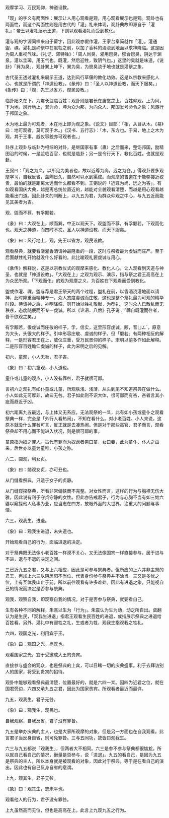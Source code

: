 
观摩学习、万民观仰，神道设教。

「观」的字义有两面性：展示让人用心观看是观，用心观看展示也是观。观卦也有两面性，而这个两面性则是用古代的「灌」礼来体现，观卦典故即源自于「灌礼」：帝王以灌礼展示王道，下则以观看灌礼而受到教化。

灌与观的字源同样来自于雚字，因此观亦假作灌，王家台秦简就作「灌」。灌通盥、祼。灌礼是禘祭中在献牲之前，以加了香料的酒浇到地面以求神降临。这是因为周人重视气味。《礼记．郊特牲》：「周人尚臭，灌用鬯臭，郁合鬯臭，阴达于渊泉。灌以圭璋，用玉气也。既灌，然后迎牲，致阴气也。」这里的臭就是味道，《说卦》「巽为臭」，观卦巽上坤下，巽为臭，为鬯臭浇于地也就是灌祭之象。

古代圣王透过灌礼来展示王道，达到风行草偃的教化功效。这是以宗教来感化人心，也就是所谓的「神道设教」。《彖传》曰：「圣人以神道设教，而天下服矣。」《象传》曰：「观，先王以省方，观民设教。」

临卦阳爻在下，为君长监临百姓；观卦则是君长在庙堂之上，百姓仰观。上为风，下为地，风行地上，巽为命，坤为众为邦，为向众人、邦国发号命令之象；风潮行于邦国之象。

木为地上最为可观者，木在地上即为观之象。《说文》目部：「相，从目从木。《易》曰：地可观者，莫可观于木。」《汉书．五行志》：「木，东方也。于易，地上之木为观。其于王事，威仪容貌亦可观者也。」

卦序上观卦与临卦为相综的对卦，是继国家有事（蛊）之后而来，整饬邦国，励精图治的时候，一是监临百官，也就是临卦；另一是令行天下，教化百姓，也就是观卦。

王弼曰：「观之为义，以所见为美者也，故以近尊为尚，远之为吝。」得观卦要多观摩学习，自我反省，薰陶日久，自然可以水到渠成。而观摩的吉道在于能够接近权贵，最怕的就是距离太远而什么都看不到。王弼说的「近尊为尚，远之为吝」。有如观看国庆大典，越是离总统位置近的，越能对全貌观看清楚，而越是用心观看越能看出门道。因此卦爻的判断上，以九五为君，为群众仰观之中心，与九五近而能见其美者为吉。

观，盥而不荐，有孚颙若。

《彖》曰：大观在上，顺而巽，中正以观天下。观盥而不荐，有孚颙若，下观而化也。观天之神道，而四时不忒，圣人以神道设教，而天下服矣。

《象》曰：风行地上，观，先王以省方，观民设教。

观看祭典，就要看浇灌香酒请神最隆重的一段，这时与祭者最为虔诚而庄严。至于后面献牲礼开始就没什么好看的。此比喻观礼要虔诚与用心。

《彖传》解释说，这是以宗教仪式的观摩来感化、教化人心，让人观看到天道与神圣，也就是「神道设教」。「大观在上」之观为观示、演示，指与祭之君王高高在上为众民所观。「下观而化」的观为观摩之义，为百姓在下观看而受到教化。

盥或作灌、祼。盥与荐是君王祭天的两个过程，盥礼在前，以香酒浇灌地面以请神，此时隆重而精神专一，众人态度虔诚而庄敬，这也是整个祭礼最为可观的精华时段。待请神之后，神明降临，则开始以牲礼敬献，为荐礼，这时众人已散乱而无秩序，态度随便而不专一虔诚。所以《论语．八佾》孔子说：「禘自既灌而往者，吾不欲观之矣。」

有孚颙若，很虔诚而庄敬的样子。孚，信实，这里形容虔诚。颙，音ㄩㄥˊ，原意为大头，头很大的样子。引申形容庄敬、虔诚的样子。但「颙若」有两种相反的解释，一是形容君王在上，威仪庄重，受万民景仰的样子。宋明以前多作如此解释。二是形容百姓瞻仰虔诚的样子，此为宋明之后的见解。

初六，童观，小人无咎，君子吝。

《象》曰：初六童观，小人道也。

童仆或儿童的观点，小人没有罪咎，君子就很可鄙。

言初六之观礼有如仆童或儿童，所观肤浅、浅薄，从头到尾不知道祭典在做什么。小人如此无可厚非，故曰无咎。君子如此则不识大体，很可鄙而有吝，吝者言其小疵而趋近于凶。

初六距离九五最远，与上体又无系应，无法观祭的一爻，此有如小孩或童仆之观看祭典一样，完全是「外行人看热闹」，不知在看什么。对小老百姓、小人来说，这原本就没什么罪咎可言，反正就是去凑热闹。但是对于那些高官、君子而言，观看祭典却不用心而不能进入状况，则是很可鄙的事。

童原指为奴之罪人。古代有罪而为奴隶者男曰童，女曰妾，此为童仆、仆人之由来。后世亦以童为童稚、小孩之称。

六二，闚观，利女贞。

《象》曰：闚观女贞，亦可丑也。

从门缝看祭典，只适于女子的贞静。

从门缝窥探祭典，所看非常偏狭而不完整。对女性而言，这样的行为与胸襟无伤大雅，因此说有利于守贞守静的女性。但此亦告戒君子，行为与心胸不当有如三姑六婆以窥探他人私事为业，应当志在四方，放眼外面的大世界，注重大的问题与事情。

六三，观我生，进退。

《象》曰：观我生进退，未失道也。

开始观看自己的行为，面临进退的决定。

对于祭典既无法像小老百姓一样漠不关心，又无法像国宾一样直接参与，居于进与不进，退与不退的决定之间。

三已近九五之君，又与上六相应，因此是可参与祭典者。但所应的上六并非主祭的君王，再加上六三以阴居阳不当位，代表身份参与祭典并不洽当。三又是多忧之位，上有互体艮山止于前，所以前往观看有许多难处。因此有进退之象，只能视自己的情况而决定是否参与祭典。

观我，观察自我，即观察自我的情况。对于是否参与祭典，就要看自己。

生有各种不同的解释，朱熹以生为「行为」。朱震认为生为动，动之所自出。虞翻认为是生民，「观我生进退」指君王观看生民百姓的进退，或指展示祭典之进退给百姓看。另外，灌礼中有迎牲之礼，生或者为牲，观我生指观我之牲礼。

六四，观国之光，利用宾于王。

《象》曰：观国之光，尚宾也。

观看国家之光，宜于受邀成大王的贵宾。

直接参与盛会的观众，也是祭典的上宾，可以目睹一切的庆典盛事。利于去拜访别人的国家，将受到贵宾的招待。

观卦中能够观看祭典最清楚，位置最好的，就是六四一爻。因四为近君之位，就在国君旁边，六四又承九五之君，因此为国家贵宾。所观看者最近而最详。

九五，观我生，君子无咎。

《象》曰：观我生，观民也。

自我观察，自我反省，君子没有罪咎。

九五是举办庆典的主人，也是大家所观摩的对象，但是另一方面也在自我观看。此言君子当反身自省，则可免罪咎。三与五同功，故皆曰观我生。

六三与九五都说「观我生」，但两者大不相同。六三是参不参与祭典都很尴尬，所以就自己看自己的情况，衡量是否参与，说「进退」。九五的看自己，是因为九五是祭典的主人，所以本身就是被观看的对象，因此对于祭典，等于是在看自己的演出。因此也有自己反身自省的意谓。

上九，观其生，君子无咎。

《象》曰：观其生，志未平也。

观看他人的行为，君子没有罪咎。

上九虽然高而无位，但也是高高在上。此言上九观九五之行为。